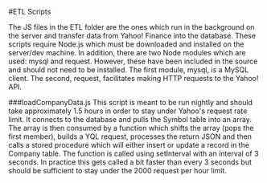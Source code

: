#ETL Scripts

The JS files in the ETL folder are the ones which run in the background on the server and transfer data from Yahoo! Finance into the database. These scripts require Node.js which must be downloaded and installed on the server/dev machine. In addition, there are two Node modules which are used: mysql and request. However, these have been included in the source and should not need to be installed. The first module, mysql, is a MySQL client. The second, request, facilitates making HTTP requests to the Yahoo! API.

###loadCompanyData.js
This script is meant to be run nightly and should take approximately 1.5 hours in order to stay under Yahoo's request rate limit. It connects to the database and pulls the Symbol table into an array. The array is then consumed by a function which shifts the array (pops the first member), builds a YQL request, processes the return JSON and then calls a stored procedure which will either insert or update a record in the Company table. The function is called using setInterval with an interval of 3 seconds. In practice this gets called a bit faster than every 3 seconds but should be sufficient to stay under the 2000 request per hour limit.
